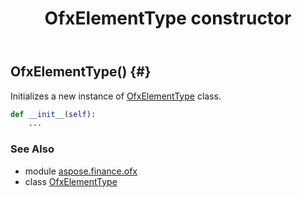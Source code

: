 ﻿---
title: OfxElementType constructor
second_title: Aspose.Finance for Python via .NET API References
description: 
type: docs
weight: 10
url: /python-net/aspose.finance.ofx/ofxelementtype/__init__/
is_root: false
---

## OfxElementType() {#}

Initializes a new instance of [OfxElementType](/finance/python-net/aspose.finance.ofx/ofxelementtype) class.



```python
def __init__(self):
    ...
```





### See Also
* module [aspose.finance.ofx](../../)
* class [OfxElementType](/finance/python-net/aspose.finance.ofx/ofxelementtype)
